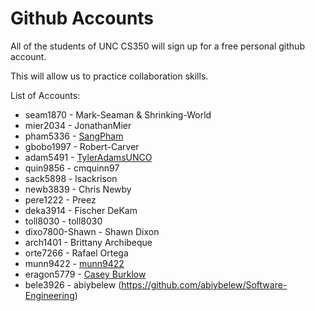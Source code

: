 # Github Accounts

All of the students of UNC CS350 will sign up for a free personal github account.  

This will allow us to practice collaboration skills.

List of Accounts:

* seam1870 - Mark-Seaman & Shrinking-World
* mier2034 - JonathanMier
* pham5336 - [SangPham](http://github.com/pham5336/Software-Engineering)
* gbobo1997 - Robert-Carver
* adam5491 - [TylerAdamsUNCO](https://github.com/TylerAdamsUNCO/Software-Engineering)
* quin9856 - cmquinn97
* sack5898 - lsackrison
* newb3839 - Chris Newby 
* pere1222 - Preez
* deka3914 - Fischer DeKam
* toll8030 - toll8030
* dixo7800-Shawn - Shawn Dixon
* arch1401  - Brittany Archibeque
* orte7266 - Rafael Ortega
* munn9422 - [munn9422](https://github.com/munn9422/Software-Engineering)
* eragon5779 - [Casey Burklow](https://github.com/Eragon5779/Software-Engineering)
* bele3926 - abiybelew (https://github.com/abiybelew/Software-Engineering)